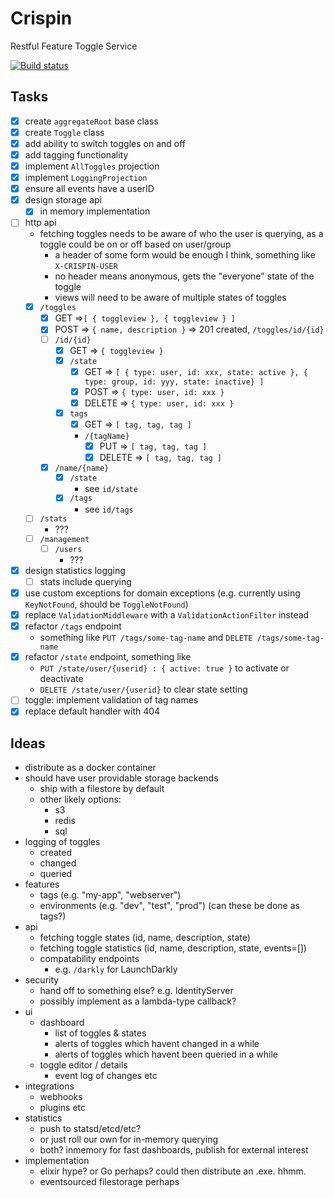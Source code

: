 # Crispin
Restful Feature Toggle Service

[![Build status](https://ci.appveyor.com/api/projects/status/3lb4vib738nog3nn?svg=true)](https://ci.appveyor.com/project/Pondidum/crispin)

## Tasks

* [x] create `aggregateRoot` base class
* [x] create `Toggle` class
* [x] add ability to switch toggles on and off
* [x] add tagging functionality
* [x] implement `AllToggles` projection
* [x] implement `LoggingProjection`
* [x] ensure all events have a userID
* [x] design storage api
  * [x] in memory implementation
* [ ] http api
  * fetching toggles needs to be aware of who the user is querying, as a toggle could be on or off based on user/group
    * a header of some form would be enough I think, something like `X-CRISPIN-USER`
    * no header means anonymous, gets the "everyone" state of the toggle
    * views will need to be aware of multiple states of toggles
  * [x] `/toggles`
    * [x] GET =>`[ { toggleview }, { toggleview } ]`
    * [x] POST => `{ name, description }` => 201 created, `/toggles/id/{id}`
    * [ ] `/id/{id}`
      * [x] GET => `{ toggleview }`
      * [x] `/state`
        * [x] GET => `[ { type: user, id: xxx, state: active }, { type: group, id: yyy, state: inactive} ]`
        * [x] POST => `{ type: user, id: xxx }`
        * [x] DELETE => `{ type: user, id: xxx }`
      * [x] `tags`
        * [x] GET => `[ tag, tag, tag ]`
        * `/{tagName}`
          * [x] PUT => `[ tag, tag, tag ]`
          * [x] DELETE => `[ tag, tag, tag ]`
    * [x] `/name/{name}`
      * [x] `/state`
        * see `id/state`
      * [x] `/tags`
        * see `id/tags`
  * [ ] `/stats`
    * ???
  * [ ] `/management`
    * [ ] `/users`
      * ???
* [x] design statistics logging
  * [ ] stats include querying
* [x] use custom exceptions for domain exceptions (e.g. currently using `KeyNotFound`, should be `ToggleNotFound`)
* [x] replace `ValidationMiddleware` with a `ValidationActionFilter` instead
* [x] refactor `/tags` endpoint
  * something like `PUT /tags/some-tag-name` and `DELETE /tags/some-tag-name`
* [x] refactor `/state` endpoint, something like
  * `PUT /state/user/{userid} : { active: true }` to activate or deactivate
  * `DELETE /state/user/{userid}` to clear state setting
* [ ] toggle: implement validation of tag names
* [x] replace default handler with 404

## Ideas

* distribute as a docker container
* should have user providable storage backends
  * ship with a filestore by default
  * other likely options:
    * s3
    * redis
    * sql
* logging of toggles
  * created
  * changed
  * queried
* features
  * tags (e.g. "my-app", "webserver")
  * environments (e.g. "dev", "test", "prod") (can these be done as tags?)
* api
  * fetching toggle states (id, name, description, state)
  * fetching toggle statistics (id, name, description, state, events=[])
  * compatability endpoints
    * e.g. `/darkly` for LaunchDarkly
* security
  * hand off to something else? e.g. IdentityServer
  * possibly implement as a lambda-type callback?
* ui
  * dashboard
    * list of toggles & states
    * alerts of toggles which havent changed in a while
    * alerts of toggles which havent been queried in a while
  * toggle editor / details
    * event log of changes etc
* integrations
  * webhooks
  * plugins etc
* statistics
  * push to statsd/etcd/etc?
  * or just roll our own for in-memory querying
  * both? inmemory for fast dashboards, publish for external interest
* implementation
  * elixir hype? or Go perhaps? could then distribute an .exe. hhmm.
  * eventsourced filestorage perhaps
